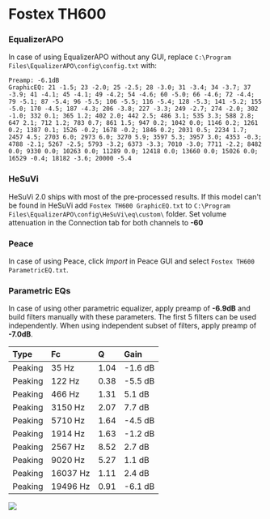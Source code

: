 # Fostex TH600

### EqualizerAPO
In case of using EqualizerAPO without any GUI, replace `C:\Program Files\EqualizerAPO\config\config.txt`
with:
```
Preamp: -6.1dB
GraphicEQ: 21 -1.5; 23 -2.0; 25 -2.5; 28 -3.0; 31 -3.4; 34 -3.7; 37 -3.9; 41 -4.1; 45 -4.1; 49 -4.2; 54 -4.6; 60 -5.0; 66 -4.6; 72 -4.4; 79 -5.1; 87 -5.4; 96 -5.5; 106 -5.5; 116 -5.4; 128 -5.3; 141 -5.2; 155 -5.0; 170 -4.5; 187 -4.3; 206 -3.8; 227 -3.3; 249 -2.7; 274 -2.0; 302 -1.0; 332 0.1; 365 1.2; 402 2.0; 442 2.5; 486 3.1; 535 3.3; 588 2.8; 647 2.1; 712 1.2; 783 0.7; 861 1.5; 947 0.2; 1042 0.0; 1146 0.2; 1261 0.2; 1387 0.1; 1526 -0.2; 1678 -0.2; 1846 0.2; 2031 0.5; 2234 1.7; 2457 4.5; 2703 6.0; 2973 6.0; 3270 5.9; 3597 5.3; 3957 3.0; 4353 -0.3; 4788 -2.1; 5267 -2.5; 5793 -3.2; 6373 -3.3; 7010 -3.0; 7711 -2.2; 8482 0.0; 9330 0.0; 10263 0.0; 11289 0.0; 12418 0.0; 13660 0.0; 15026 0.0; 16529 -0.4; 18182 -3.6; 20000 -5.4
```

### HeSuVi
HeSuVi 2.0 ships with most of the pre-processed results. If this model can't be found in HeSuVi add
`Fostex TH600 GraphicEQ.txt` to `C:\Program Files\EqualizerAPO\config\HeSuVi\eq\custom\` folder.
Set volume attenuation in the Connection tab for both channels to **-60**

### Peace
In case of using Peace, click *Import* in Peace GUI and select `Fostex TH600 ParametricEQ.txt`.

### Parametric EQs
In case of using other parametric equalizer, apply preamp of **-6.9dB** and build filters manually
with these parameters. The first 5 filters can be used independently.
When using independent subset of filters, apply preamp of **-7.0dB**.

| Type    | Fc       |    Q | Gain    |
|:--------|:---------|:-----|:--------|
| Peaking | 35 Hz    | 1.04 | -1.6 dB |
| Peaking | 122 Hz   | 0.38 | -5.5 dB |
| Peaking | 466 Hz   | 1.31 | 5.1 dB  |
| Peaking | 3150 Hz  | 2.07 | 7.7 dB  |
| Peaking | 5710 Hz  | 1.64 | -4.5 dB |
| Peaking | 1914 Hz  | 1.63 | -1.2 dB |
| Peaking | 2567 Hz  | 8.52 | 2.7 dB  |
| Peaking | 9020 Hz  | 5.27 | 1.1 dB  |
| Peaking | 16037 Hz | 1.11 | 2.4 dB  |
| Peaking | 19496 Hz | 0.91 | -6.1 dB |

![](https://raw.githubusercontent.com/jaakkopasanen/AutoEq/master/results/headphonecom/sbaf-serious/Fostex%20TH600/Fostex%20TH600.png)
